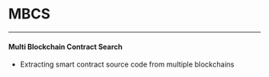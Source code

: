 # MBCS
---
#### Multi Blockchain Contract Search
+ Extracting smart contract source code from multiple blockchains
